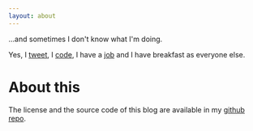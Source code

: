```yaml
---
layout: about
---
```


...and sometimes I don't know what I'm doing.

Yes, I [tweet](https://twitter.com/mikengine), I [code](https://github.com/mikengine), I have a [job](https://www.linkedin.com/in/migsalazar) and I have breakfast as everyone else.

# About this
The license and the source code of this blog are available in my [github repo](https://github.com/mikengine/mikengine.github.io).
